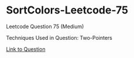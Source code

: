 # SortColors-Leetcode-75

Leetcode Question 75 (Medium)

Techniques Used in Question:
Two-Pointers

[Link to Question](https://leetcode.com/problems/sort-colors/)
